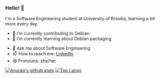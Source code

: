 
### Hello! 👋

I'm a Software Engineering student at University of Brasilia, learning a bit more every day. 

- 🔭 I’m currently contributing to Debian
- 🌱 I’m currently learning about Debian packaging
<!--- - 👯 I’m looking to collaborate on Open Source Communities --->
<!--- - 🤔 I’m looking for help with --->
- 💬 Ask me about Software Engineering
- 📫 How to reach me: <a href="https://www.linkedin.com/in/gabrielapivetta/">LinkedIn</a>
- 😄 Pronouns: she/her

[![Anurag's github stats](https://github-readme-stats.vercel.app/api?username=gabrielapivetta&show_icons=true&theme=vue)](https://github.com/anuraghazra/github-readme-stats)
[![Top Langs](https://github-readme-stats.vercel.app/api/top-langs/?username=gabrielapivetta&layout=compact&langs_count=8&theme=vue)](https://github.com/anuraghazra/github-readme-stats)
<br> <br>
